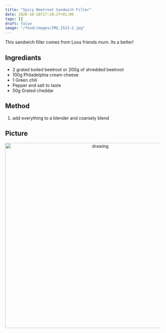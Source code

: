 ```yaml
---
title: "Spicy Beetroot Sandwich Filler"
date: 2020-10-26T17:19:17+01:00
tags: []
draft: false
image: "/food/images/IMG_1522-2.jpg"
---
```


This sandwich filler comes from Lous friends mum. Its a belter!

## Ingrediants 

* 2 grated boiled beetroot or 200g of shredded beetroot
* 100g Philadelphia cream cheese
* 1 Green chili
* Pepper and salt to taste
* 50g Grated cheddar

## Method 

1. add everything to a blender and coarsely blend


## Picture 

<p align="center"> 
<img src="/food/images/IMG_1522-2.jpg" alt="drawing" width="600"/>
</p>
<br>
